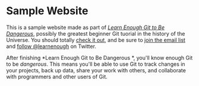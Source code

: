 # Sample Website

This is a sample website made as part of
[*Learn Enough Git to Be Dangerous*](http://learnenough.com/git-tutorial),
possibly the greatest beginner Git tuorial in the history of the Universe.
You should totally [check it out](http://learnenough.com/git-tutorial), and be sure to [join the email list](http://learnenough.com/#email_list) and [follow @learnenough](http://twitter.com/learnenough) on Twitter.

After finishing *Learn Enough Git to Be Dangerous *, you'll know enough Git to be *dangerous*. This means you'll be able to use Git to track changes in your projects, back up data, share your work with others, and collaborate with programmers and other users of Git.